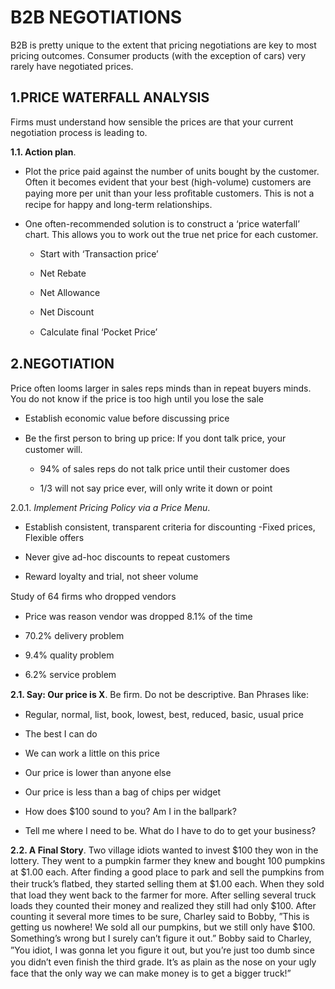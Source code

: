 # B2B NEGOTIATIONS 

B2B is pretty unique to the extent that pricing negotiations are key to most pricing outcomes. Consumer products (with the exception of cars) very rarely have negotiated prices. 

## 1.PRICE WATERFALL ANALYSIS 

Firms must understand how sensible the prices are that your current negotiation process is leading to. 

**1.1. Action plan**. 

- Plot the price paid against the number of units bought by the customer. Often it becomes evident that your best (high-volume) customers are paying more per unit than your less proﬁtable customers. This is not a recipe for happy and long-term relationships. 

- One often-recommended solution is to construct a ‘price waterfall’ chart. This allows you to work out the true net price for each customer. 

    - Start with ‘Transaction price’ 
 
    - Net Rebate 
 
    - Net Allowance 

    - Net Discount 

    - Calculate ﬁnal ‘Pocket Price’ 

## 2.NEGOTIATION 

Price often looms larger in sales reps minds than in repeat buyers minds. You do not know if the price is too high until you lose the sale 

- Establish economic value before discussing price 

- Be the ﬁrst person to bring up price: If you dont talk price, your customer will. 

    - 94\% of sales reps do not talk price until their customer does
 
    - 1/3 will not say price ever, will only write it down or point 

2.0.1. *Implement Pricing Policy via a Price Menu*. 

- Establish consistent, transparent criteria for discounting -Fixed prices, Flexible offers 

- Never give ad-hoc discounts to repeat customers 

- Reward loyalty and trial, not sheer volume

Study of 64 ﬁrms who dropped vendors

- Price was reason vendor was dropped 8.1\% of the time 

- 70.2\% delivery problem 

- 9.4\% quality problem 

- 6.2\% service problem 

**2.1. Say: Our price is X**. Be ﬁrm. Do not be descriptive. Ban Phrases like: 

- Regular, normal, list, book, lowest, best, reduced, basic, usual price 

- The best I can do 

- We can work a little on this price 

- Our price is lower than anyone else 

- Our price is less than a bag of chips per widget 

- How does \$100 sound to you? Am I in the ballpark? 

- Tell me where I need to be. What do I have to do to get your business? 

**2.2. A Final Story**. Two village idiots wanted to invest \$100 they won in the lottery. They went to a pumpkin farmer they knew and bought 100 pumpkins at \$1.00 each. After ﬁnding a good place to park and sell the pumpkins from their truck’s ﬂatbed, they started selling them at \$1.00 each. When they sold that load they went back to the farmer for more. After selling several truck loads they counted their money and realized they still had only \$100. After counting it several more times to be sure, Charley said to Bobby, ”This is getting us nowhere! We sold all our pumpkins, but we still only have \$100. Something’s wrong but I surely can’t ﬁgure it out.” Bobby said to Charley, ”You idiot, I was gonna let you ﬁgure it out, but you’re just too dumb since you didn’t even ﬁnish the third grade. It’s as plain as the nose on your ugly face that the only way we can make money is to get a bigger truck!” 
